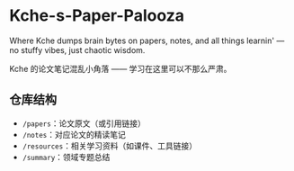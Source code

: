 # Kche-s-Paper-Palooza
Where Kche dumps brain bytes on papers, notes, and all things learnin' — no stuffy vibes, just chaotic wisdom.

Kche 的论文笔记混乱小角落 —— 学习在这里可以不那么严肃。

## 仓库结构
- `/papers`：论文原文（或引用链接）
- `/notes`：对应论文的精读笔记
- `/resources`：相关学习资料（如课件、工具链接）
- `/summary`：领域专题总结
